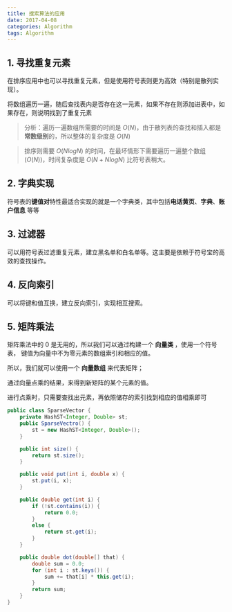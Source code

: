 ```yaml
---
title: 搜索算法的应用
date: 2017-04-08
categories: Algorithm
tags: Algorithm
---
```


## 1. 寻找重复元素

在排序应用中也可以寻找重复元素，但是使用符号表则更为高效（特别是散列实现）。

将数组遍历一遍，随后查找表内是否存在这一元素，如果不存在则添加进表中，如果存在，则说明找到了重复元素

> 分析：遍历一遍数组所需要的时间是 $O(N)$，由于散列表的查找和插入都是**常数级别**的，所以整体的复杂度是 $O(N)$

> 排序则需要 $O(NlogN)$ 的时间，在最坏情形下需要遍历一遍整个数组($O(N)$)，时间复杂度是 $O(N + NlogN)$ 比符号表稍大。

<!-- more -->## 2. 字典实现

符号表的**键值对**特性最适合实现的就是一个字典类，其中包括**电话黄页**、**字典**、**账户信息** 等等

## 3. 过滤器

可以用符号表过滤重复元素，建立黑名单和白名单等。这主要是依赖于符号宝的高效的查找操作。

## 4. 反向索引

可以将键和值互换，建立反向索引，实现相互搜索。

## 5. 矩阵乘法

矩阵乘法中的 0 是无用的，所以我们可以通过构建一个 **向量类** ，使用一个符号表， 键值为向量中不为零元素的数组索引和相应的值。

所以，我们就可以使用一个 **向量数组** 来代表矩阵；

通过向量点乘的结果，来得到新矩阵的某个元素的值。

进行点乘时，只需要查找出元素，再依照储存的索引找到相应的值相乘即可

```java
public class SparseVector {
    private HashST<Integer, Double> st;
    public SparseVectro() {
        st = new HashST<Integer, Double>();
    }

    public int size() {
        return st.size();
    }

    public void put(int i, double x) {
        st.put(i, x);
    }

    public double get(int i) {
        if (!st.contains(i)) {
            return 0.0;
        }
        else {
            return st.get(i);
        }
    }

    public double dot(double[] that) {
        double sum = 0.0;
        for (int i : st.keys()) {
            sum += that[i] * this.get(i);
        }
        return sum;
    }
}
```
